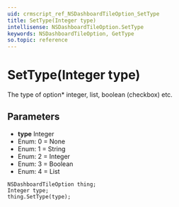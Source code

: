 ```yaml
---
uid: crmscript_ref_NSDashboardTileOption_SetType
title: SetType(Integer type)
intellisense: NSDashboardTileOption.SetType
keywords: NSDashboardTileOption, GetType
so.topic: reference
---
```


# SetType(Integer type)

The type of option* integer, list, boolean (checkbox) etc.

## Parameters

* **type** Integer
* Enum: 0 = None
* Enum: 1 = String
* Enum: 2 = Integer
* Enum: 3 = Boolean
* Enum: 4 = List

```crmscript
NSDashboardTileOption thing;
Integer type;
thing.SetType(type);
```

